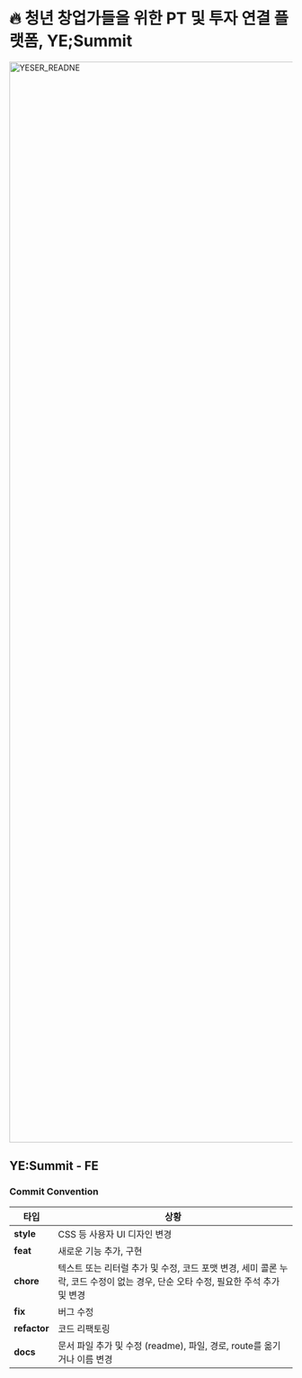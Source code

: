 # 🔥 청년 창업가들을 위한 PT 및 투자 연결 플랫폼, YE;Summit
<img width="1920" alt="YESER_READNE" src="https://github.com/user-attachments/assets/558c4ad4-cba7-4489-9d3f-b7c6e2a0f218">

## YE:Summit - FE
### Commit Convention
| 타입 | 상황 |
| --- | --- |
| **style** | CSS 등 사용자 UI 디자인 변경 |
| **feat** | 새로운 기능 추가, 구현 |
| **chore** | 텍스트 또는 리터럴 추가 및 수정, 코드 포맷 변경, 세미 콜론 누락, 코드 수정이 없는 경우, 단순 오타 수정, 필요한 주석 추가 및 변경 |
| **fix** | 버그 수정 |
| **refactor** | 코드 리팩토링 |
| **docs** | 문서 파일 추가 및 수정 (readme), 파일, 경로, route를 옮기거나 이름 변경 |
